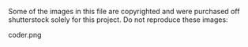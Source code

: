 Some of the images in this file are copyrighted and were purchased off shutterstock solely for this project. Do not reproduce these images:

coder.png
